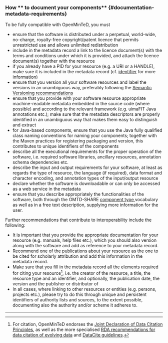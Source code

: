 ### How ** to document your components** {#documentation-metadata-requirements}

To be fully compatible with OpenMinTeD, you must

* ensure that the software is distributed under a perpetual, world-wide, no-charge, royalty-free copyright/patent licence that permits unrestricted use and allows unlimited redistribution
* include in the metadata record a link to the licence document\(s\) with the terms and conditions under which it is provided, and attach the licence document\(s\) together with the resource
* if you already have a PID for your resource \(e.g. a URI or a HANDLE\), make sure it is included in the metadata record \(cf. [identifier](/publications_identifier.md) for more information\)
* ensure that you version all your software resources and label the versions in an unambiguous way, preferably following the [Semantic Versioning recommendations](http://semver.org)
* ensure that you provide with your software resource appropriate machine-readable metadata embedded in the source code \(where possible\) and according to the relevant framework \(e.g. uimaFIT Java annotations etc.\); make sure that the metadata descriptors are properly identified in an unambiguous way that makes them easy to distinguish and extract
* for Java-based components, ensure that you use the Java fully qualified class naming conventions for naming your components; together with the Maven practices for registering packaging and version, this contributes to unique identifiers of the components
* describe all the executional requirements for the proper operation of the software, i.e. required software libraries, ancillary resources, annotation schema dependencies etc.
* describe the input and output requirements for your software, at least as regards the type of resource, the language \(if required\), data format and character encoding, and annotation types of the input/output resource
* declare whether the software is downloadable or can only be accessed as a web service in the metadata
* ensure that you describe appropriately the functionalities of the software, both through the OMTD-SHARE [component type ](/components_componentType.md)vocabulary as well as in a free text description, supplying more information for the user.

Further recommendations that contribute to interoperability include the following:

* It is important that you provide the appropriate documentation for your resource \(e.g. manuals, help files etc.\), which you should also version along with the software and add as reference to your metadata record.
* Recommend one of the publications about your resource as the one to be cited for scholarly attribution and add this information in the metadata record.
* Make sure that you fill in the metadata record all the elements required for citing your resource[^1], i.e. the creator of the resource, a title, the resource type and an identifier, and optionally, the publication date, the version and the publisher or distributor of
* In all cases, where linking to other resources or entities \(e.g. persons, projects etc.\), please try to do this through unique and persistent identifiers of authority lists and sources, to the extent possible, documenting also the authority and/or scheme it adheres to.

---

[^1]: For citation, OpenMinTeD endorses the [Joint Declaration of Data Citation Principles](https://www.force11.org/group/joint-declaration-data-citation-principles-final), as well as the more specialised [RDA recommendations for data citation of evolving data](https://www.rd-alliance.org/system/files/RDA-DC-Recommendations_151020.pdf) and [DataCite guidelines](https://www.datacite.org/cite-your-data.html).

